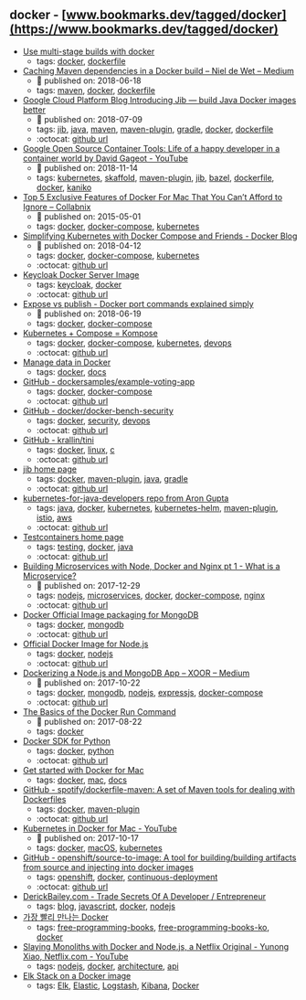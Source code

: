 docker - [www.bookmarks.dev/tagged/docker](https://www.bookmarks.dev/tagged/docker)
---
* [Use multi-stage builds with docker](https://docs.docker.com/develop/develop-images/multistage-build/)
    * tags: [docker](../tags/docker.md), [dockerfile](../tags/dockerfile.md)
* [Caching Maven dependencies in a Docker build – Niel de Wet – Medium](https://medium.com/@nieldw/caching-maven-dependencies-in-a-docker-build-dca6ca7ad612)
    * :calendar: published on: 2018-06-18
    * tags: [maven](../tags/maven.md), [docker](../tags/docker.md), [dockerfile](../tags/dockerfile.md)
* [Google Cloud Platform Blog Introducing Jib — build Java Docker images better](https://cloudplatform.googleblog.com/2018/07/introducing-jib-build-java-docker-images-better.html)
    * :calendar: published on: 2018-07-09
    * tags: [jib](../tags/jib.md), [java](../tags/java.md), [maven](../tags/maven.md), [maven-plugin](../tags/maven-plugin.md), [gradle](../tags/gradle.md), [docker](../tags/docker.md), [dockerfile](../tags/dockerfile.md)
    * :octocat: [github url](https://github.com/GoogleContainerTools/jib)
* [Google Open Source Container Tools: Life of a happy developer in a container world  by  David Gageot - YouTube](https://www.youtube.com/watch?v=4uU44VviyjM)
    * :calendar: published on: 2018-11-14
    * tags: [kubernetes](../tags/kubernetes.md), [skaffold](../tags/skaffold.md), [maven-plugin](../tags/maven-plugin.md), [jib](../tags/jib.md), [bazel](../tags/bazel.md), [dockerfile](../tags/dockerfile.md), [docker](../tags/docker.md), [kaniko](../tags/kaniko.md)
* [Top 5 Exclusive Features of Docker For Mac That You Can’t Afford to Ignore – Collabnix](http://collabnix.com/top-5-exclusive-features-of-docker-for-mac-that-you-cant-afford-to-miss/)
    * :calendar: published on: 2015-05-01
    * tags: [docker](../tags/docker.md), [docker-compose](../tags/docker-compose.md), [kubernetes](../tags/kubernetes.md)
* [Simplifying Kubernetes with Docker Compose and Friends - Docker Blog](https://blog.docker.com/2018/12/simplifying-kubernetes-with-docker-compose-and-friends/)
    * :calendar: published on: 2018-04-12
    * tags: [docker](../tags/docker.md), [docker-compose](../tags/docker-compose.md), [kubernetes](../tags/kubernetes.md)
    * :octocat: [github url](https://github.com/docker/compose-on-kubernetes)
* [Keycloak Docker Server Image](https://hub.docker.com/r/jboss/keycloak/)
    * tags: [keycloak](../tags/keycloak.md), [docker](../tags/docker.md)
    * :octocat: [github url](https://github.com/jboss-dockerfiles/keycloak)
* [Expose vs publish - Docker port commands explained simply](https://medium.freecodecamp.org/expose-vs-publish-docker-port-commands-explained-simply-434593dbc9a3)
    * :calendar: published on: 2018-06-19
    * tags: [docker](../tags/docker.md), [docker-compose](../tags/docker-compose.md)
* [Kubernetes + Compose = Kompose](http://kompose.io/)
    * tags: [docker](../tags/docker.md), [docker-compose](../tags/docker-compose.md), [kubernetes](../tags/kubernetes.md), [devops](../tags/devops.md)
    * :octocat: [github url](https://github.com/kubernetes/kompose)
* [Manage data in Docker](https://docs.docker.com/storage/)
    * tags: [docker](../tags/docker.md), [docs](../tags/docs.md)
* [GitHub - dockersamples/example-voting-app](https://github.com/dockersamples/example-voting-app)
    * tags: [docker](../tags/docker.md), [docker-compose](../tags/docker-compose.md)
    * :octocat: [github url](https://github.com/dockersamples/example-voting-app)
* [GitHub - docker/docker-bench-security](https://github.com/docker/docker-bench-security)
    * tags: [docker](../tags/docker.md), [security](../tags/security.md), [devops](../tags/devops.md)
    * :octocat: [github url](https://github.com/docker/docker-bench-security)
* [GitHub - krallin/tini](https://github.com/krallin/tini)
    * tags: [docker](../tags/docker.md), [linux](../tags/linux.md), [c](../tags/c.md)
    * :octocat: [github url](https://github.com/krallin/tini)
* [jib home page](https://github.com/GoogleContainerTools/jib)
    * tags: [docker](../tags/docker.md), [maven-plugin](../tags/maven-plugin.md), [java](../tags/java.md), [gradle](../tags/gradle.md)
    * :octocat: [github url](https://github.com/GoogleContainerTools/jib)
* [kubernetes-for-java-developers repo from Aron Gupta](https://github.com/aws-samples/kubernetes-for-java-developers)
    * tags: [java](../tags/java.md), [docker](../tags/docker.md), [kubernetes](../tags/kubernetes.md), [kubernetes-helm](../tags/kubernetes-helm.md), [maven-plugin](../tags/maven-plugin.md), [istio](../tags/istio.md), [aws](../tags/aws.md)
    * :octocat: [github url](https://github.com/aws-samples/kubernetes-for-java-developers)
* [Testcontainers home page](https://www.testcontainers.org/)
    * tags: [testing](../tags/testing.md), [docker](../tags/docker.md), [java](../tags/java.md)
    * :octocat: [github url](https://github.com/testcontainers/testcontainers-java/)
* [Building Microservices with Node, Docker and Nginx pt 1 - What is a Microservice?](https://www.youtube.com/watch?v=EsCfPxjmnjo)
    * :calendar: published on: 2017-12-29
    * tags: [nodejs](../tags/nodejs.md), [microservices](../tags/microservices.md), [docker](../tags/docker.md), [docker-compose](../tags/docker-compose.md), [nginx](../tags/nginx.md)
    * :octocat: [github url](https://github.com/fChristenson/microservices-example)
* [Docker Official Image packaging for MongoDB](https://github.com/docker-library/mongo)
    * tags: [docker](../tags/docker.md), [mongodb](../tags/mongodb.md)
    * :octocat: [github url](https://github.com/docker-library/mongo)
* [Official Docker Image for Node.js](https://hub.docker.com/_/node/)
    * tags: [docker](../tags/docker.md), [nodejs](../tags/nodejs.md)
    * :octocat: [github url](https://github.com/nodejs/docker-node)
* [Dockerizing a Node.js and MongoDB App – XOOR – Medium](https://medium.com/@xoor/dockerizing-a-node-js-and-mongodb-app-f9d80fdb280e)
    * :calendar: published on: 2017-10-22
    * tags: [docker](../tags/docker.md), [mongodb](../tags/mongodb.md), [nodejs](../tags/nodejs.md), [expressjs](../tags/expressjs.md), [docker-compose](../tags/docker-compose.md)
    * :octocat: [github url](https://github.com/mpayetta/express-node-docker)
* [The Basics of the Docker Run Command](https://blog.codeship.com/the-basics-of-the-docker-run-command/)
    * :calendar: published on: 2017-08-22
    * tags: [docker](../tags/docker.md)
* [Docker SDK for Python](https://docker-py.readthedocs.io/)
    * tags: [docker](../tags/docker.md), [python](../tags/python.md)
    * :octocat: [github url](https://github.com/docker/docker-py)
* [Get started with Docker for Mac](https://docs.docker.com/docker-for-mac/)
    * tags: [docker](../tags/docker.md), [mac](../tags/mac.md), [docs](../tags/docs.md)
* [GitHub - spotify/dockerfile-maven: A set of Maven tools for dealing with Dockerfiles](https://github.com/spotify/dockerfile-maven)
    * tags: [docker](../tags/docker.md), [maven-plugin](../tags/maven-plugin.md)
    * :octocat: [github url](https://github.com/spotify/dockerfile-maven)
* [Kubernetes in Docker for Mac - YouTube](https://www.youtube.com/watch?v=jWupQjdjLN0)
    * :calendar: published on: 2017-10-17
    * tags: [docker](../tags/docker.md), [macOS](../tags/macOS.md), [kubernetes](../tags/kubernetes.md)
* [GitHub - openshift/source-to-image: A tool for building/building artifacts from source and injecting into docker images](https://github.com/openshift/source-to-image)
    * tags: [openshift](../tags/openshift.md), [docker](../tags/docker.md), [continuous-deployment](../tags/continuous-deployment.md)
    * :octocat: [github url](https://github.com/openshift/source-to-image)
* [DerickBailey.com - Trade Secrets Of A Developer / Entrepreneur](https://derickbailey.com/)
    * tags: [blog](../tags/blog.md), [javascript](../tags/javascript.md), [docker](../tags/docker.md), [nodejs](../tags/nodejs.md)
* [가장 빨리 만나는 Docker](http://www.pyrasis.com/private/2014/11/30/publish-docker-for-the-really-impatient-book)
    * tags: [free-programming-books](../tags/free-programming-books.md), [free-programming-books-ko](../tags/free-programming-books-ko.md), [docker](../tags/docker.md)
* [Slaying Monoliths with Docker and Node.js, a Netflix Original - Yunong Xiao, Netflix.com - YouTube](https://www.youtube.com/watch?v=ovqDdH9ngFs)
    * tags: [nodejs](../tags/nodejs.md), [docker](../tags/docker.md), [architecture](../tags/architecture.md), [api](../tags/api.md)
* [Elk Stack on a Docker image](https://elk-docker.readthedocs.io/#about)
    * tags: [Elk](../tags/Elk.md), [Elastic](../tags/Elastic.md), [Logstash](../tags/Logstash.md), [Kibana](../tags/Kibana.md), [Docker](../tags/Docker.md)
